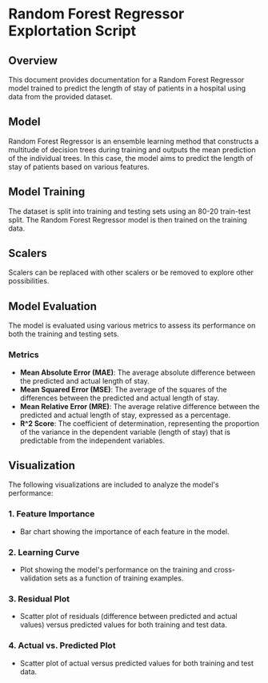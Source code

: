 # Random Forest Regressor Explortation Script

## Overview

This document provides documentation for a Random Forest Regressor model trained to predict the length of stay of patients in a hospital using data from the provided dataset.

## Model

Random Forest Regressor is an ensemble learning method that constructs a multitude of decision trees during training and outputs the mean prediction of the individual trees. In this case, the model aims to predict the length of stay of patients based on various features.

## Model Training

The dataset is split into training and testing sets using an 80-20 train-test split. The Random Forest Regressor model is then trained on the training data.

## Scalers

Scalers can be replaced with other scalers or be removed to explore other possibilities.

## Model Evaluation

The model is evaluated using various metrics to assess its performance on both the training and testing sets.

### Metrics

- **Mean Absolute Error (MAE)**: The average absolute difference between the predicted and actual length of stay.
- **Mean Squared Error (MSE)**: The average of the squares of the differences between the predicted and actual length of stay.
- **Mean Relative Error (MRE)**: The average relative difference between the predicted and actual length of stay, expressed as a percentage.
- **R^2 Score**: The coefficient of determination, representing the proportion of the variance in the dependent variable (length of stay) that is predictable from the independent variables.


## Visualization

The following visualizations are included to analyze the model's performance:

### 1. Feature Importance
- Bar chart showing the importance of each feature in the model.

### 2. Learning Curve
- Plot showing the model's performance on the training and cross-validation sets as a function of training examples.

### 3. Residual Plot
- Scatter plot of residuals (difference between predicted and actual values) versus predicted values for both training and test data.

### 4. Actual vs. Predicted Plot
- Scatter plot of actual versus predicted values for both training and test data.
